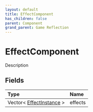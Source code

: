 ```yaml
---
layout: default
title: EffectComponent
has_children: false
parent: Component
grand_parent: Game Reflection
---
```

# EffectComponent
Description 

## Fields

| Type | Name |
|:-------------|:--------------|
| Vector< [EffectInstance](/docs/game-reflection/classes/effect_instance) > | effects |

